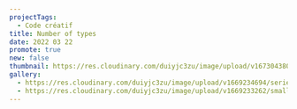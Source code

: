 ```yaml
---
projectTags:
  - Code créatif
title: Number of types
date: 2022 03 22
promote: true
new: false
thumbnail: https://res.cloudinary.com/duiyjc3zu/image/upload/v1673043802/serie1-all_lfjkhq.jpg
gallery:
  - https://res.cloudinary.com/duiyjc3zu/image/upload/v1669234694/serie_loop_ea5697b0e8.gif
  - https://res.cloudinary.com/duiyjc3zu/image/upload/v1669233262/small_serie1_0_capture_ae31a48225.png
---
```

